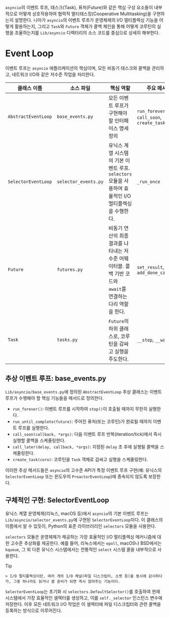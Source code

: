 `asyncio`의 이벤트 루프, 태스크(Task), 퓨처(Future)와 같은 핵심 구성 요소들이 내부적으로 어떻게 상호작용하여 협력적 멀티태스킹(Cooperative Multitasking)을 구현하는지 설명한다.
나아가 `asyncio`의 이벤트 루프가 운영체제의 I/O 멀티플렉싱 기능을 어떻게 활용하는지, 그리고 `Task`와 `Future` 객체가 콜백 체인을 통해 어떻게 코루틴의 실행을 조율하는지를 `Lib/asyncio` 디렉터리의 소스 코드를 중심으로 상세히 해부한다.
# Event Loop
이벤트 루프는 `asyncio` 애플리케이션의 핵심이며, 모든 비동기 태스크와 콜백을 관리하고, 네트워크 I/O와 같은 저수준 작업을 처리한다.

| 클래스 이름              | 소스 파일                | 핵심 역할                                                             | 주요 메서드                                    |
| ------------------- | -------------------- | ----------------------------------------------------------------- | ----------------------------------------- |
| `AbstractEventLoop` | `base_events.py`     | 모든 이벤트 루프가 구현해야 할 인터페이스 명세 정의                                     | `run_forever`, `call_soon`, `create_task` |
| `SelectorEventLoop` | `selector_events.py` | 유닉스 계열 시스템의 기본 이벤트 루프. `selectors` 모듈을 사용하여 효율적인 I/O 멀티플렉싱을 수행한다. | `_run_once`                               |
| `Future`            | `futures.py`         | 비동기 연산의 최종 결과를 나타내는 저수준 어웨이터블. 콜백 기반 코드와 `await`를 연결하는 다리 역할을 한다. | `set_result`, `add_done_callback`         |
| `Task`              | `tasks.py`           | `Future`의 하위 클래스로, 코루틴을 감싸고 실행을 주도한다.                             | `__step`, `__wakeup`                      |
## 추상 이벤트 루프: base_events.py
`Lib/asyncio/base_events.py`에 정의된 `AbstractEventLoop` 추상 클래스는 이벤트 루프가 수행해야 할 핵심 기능들을 메서드로 정의한다.
- `run_forever()`: 이벤트 루프를 시작하여 `stop()`이 호출될 때까지 무한히 실행한다.
- `run_until_complete(future)`: 주어진 퓨처(또는 코루틴)가 완료될 때까지 이벤트 루프를 실행한다.
- `call_soon(callback, *args)`: 다음 이벤트 루프 반복(iteration/tick)에서 즉시 실행할 콜백을 스케줄링한다.  
- `call_later(delay, callback, *args)`: 지정된 `delay` 초 후에 실행될 콜백을 스케줄링한다.  
- `create_task(coro)`: 코루틴을 `Task` 객체로 감싸고 실행을 스케줄링한다.

이러한 추상 메서드들은 `asyncio`의 고수준 API가 특정 이벤트 루프 구현(예: 유닉스의 `SelectorEventLoop` 또는 윈도우의 `ProactorEventLoop`)에 종속되지 않도록 보장한다.
## 구체적인 구현: SelectorEventLoop
유닉스 계열 운영체제(리눅스, macOS 등)에서 `asyncio`의 기본 이벤트 루프는 `Lib/asyncio/selector_events.py`에 구현된 `SelectorEventLoop`이다. 이 클래스의 이름에서 알 수 있듯이, Python의 표준 라이브러리인 `selectors` 모듈을 사용한다.

`selectors` 모듈은 운영체제가 제공하는 가장 효율적인 I/O 멀티플렉싱 메커니즘에 대한 고수준 추상화를 제공한다. 예를 들어, 리눅스에서는 `epoll`, macOS나 BSD에서는 `kqueue`, 그 외 다른 유닉스 시스템에서는 전통적인 `select` 시스템 콜을 내부적으로 사용한다.

> [!tip]
    > I/O 멀티플렉싱이란, 여러 개의 I/O 채널(파일 디스크립터, 소켓 등)을 동시에 감시하다가, 그중 하나라도 읽거나 쓸 준비가 되면 즉시 알려주는 기능이다.

`SelectorEventLoop`는 초기화 시 `selectors.DefaultSelector()`를 호출하여 현재 시스템에서 가장 효율적인 셀렉터를 생성하고, 이를 `self._selector` 인스턴스 변수에 저장한다. 이후 모든 네트워크 I/O 작업은 이 셀렉터에 파일 디스크립터와 관련 콜백을 등록하는 방식으로 이루어진다.